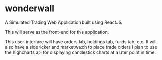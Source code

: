 # wonderwall
A Simulated Trading Web Application built using ReactJS.

This will serve as the front-end for this application.

This user-interface will have orders tab, holdings tab, funds tab, etc.
It will also have a side ticker and marketwatch to place trade orders
I plan to use the highcharts api for displaying candlestick charts at a later point in time.
